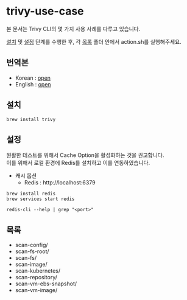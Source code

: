 # trivy-use-case

본 문서는 Trivy CLI의 몇 가지 사용 사례를 다루고 있습니다.

[설치](./README_ko.md#설치) 및 [설정](./README_ko.md#설정) 단계를 수행한 후, 각 [목록](./README_ko.md#목록) 폴더 안에서 action.sh를 실행해주세요.

## 번역본

- Korean : [open](./README_ko.md)
- English : [open](./README_en.md)

## 설치

```shell
brew install trivy
```

## 설정

원활한 테스트를 위해서 Cache Option을 활성화하는 것을 권고합니다. <br>
이를 위해서 로컬 환경에 Redis를 설치하고 이를 연동하였습니다.

- 캐시 옵션
    - Redis : http://localhost:6379

```shell
brew install redis
brew services start redis

redis-cli --help | grep "<port>"
```

## 목록

- scan-config/
- scan-fs-root/
- scan-fs/
- scan-image/
- scan-kubernetes/
- scan-repository/
- scan-vm-ebs-snapshot/
- scan-vm-image/